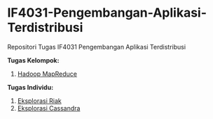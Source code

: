 # IF4031-Pengembangan-Aplikasi-Terdistribusi
Repositori Tugas IF4031 Pengembangan Aplikasi Terdistribusi

**Tugas Kelompok:**
1. [Hadoop MapReduce](https://github.com/tugas-itb-erick/IF4031-Pengembangan-Aplikasi-Terdistribusi/blob/master/Hadoop)

**Tugas Individu:**
1. [Eksplorasi Riak](https://github.com/tugas-itb-erick/IF4031-Pengembangan-Aplikasi-Terdistribusi/blob/master/Cassandra)
2. [Eksplorasi Cassandra](https://github.com/tugas-itb-erick/IF4031-Pengembangan-Aplikasi-Terdistribusi/tree/master/Riak)

